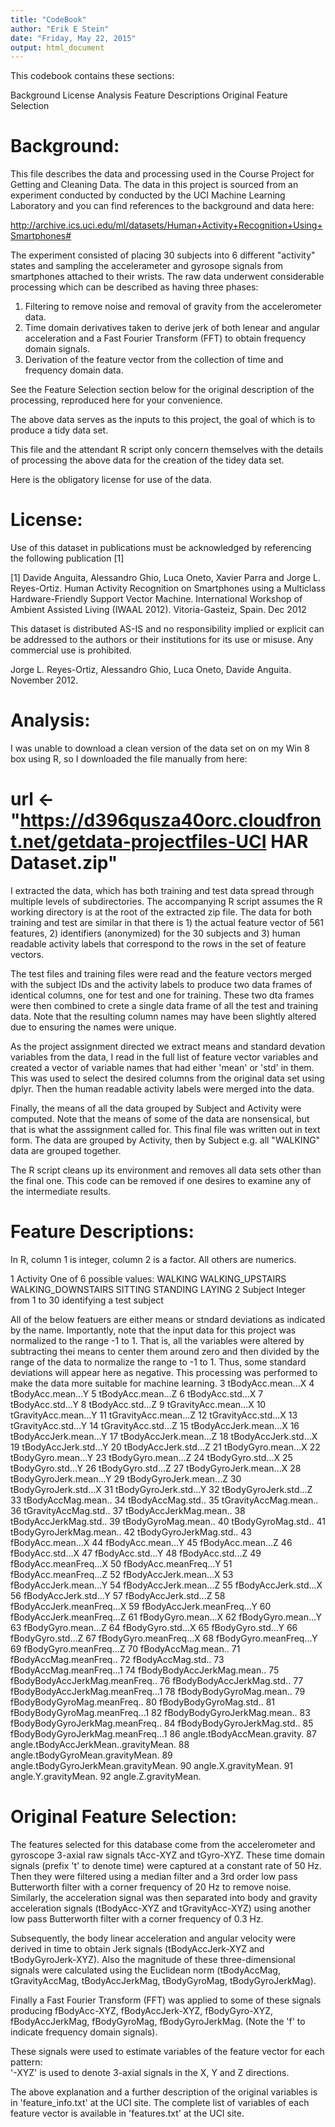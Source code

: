 ```yaml
---
title: "CodeBook"
author: "Erik E Stein"
date: "Friday, May 22, 2015"
output: html_document
---
```


This codebook contains these sections:

Background
License
Analysis
Feature Descriptions
Original Feature Selection



Background:
===========
This file describes the data and processing used in the Course Project for Getting and Cleaning Data. 
The data in this project is sourced from an experiment conducted by conducted by the UCI Machine Learning 
Laboratory and you can find references to the background and data here:

http://archive.ics.uci.edu/ml/datasets/Human+Activity+Recognition+Using+Smartphones#

The experiment consisted of placing 30 subjects into 6 different "activity" states and sampling the accelerameter
and gyrosope signals from smartphones attached to their wrists. The raw data underwent considerable processing 
which can be described as having three phases:
  1) Filtering to remove noise and removal of gravity from the accelerometer data.
  2) Time domain derivatives taken to derive jerk of both lenear and angular acceleration and a Fast Fourier Transform (FFT) to obtain frequency domain signals.
  3) Derivation of the feature vector from the collection of time and frequency domain data.

See the Feature Selection section below for the original description of the processing, reproduced here for your convenience.

The above data serves as the inputs to this project, the goal of which is to produce a tidy data set.

This file and the attendant R script only concern themselves with the details of processing the above data for the creation of the tidey data set. 

Here is the obligatory license for use of the data.

License:
========
Use of this dataset in publications must be acknowledged by referencing the following publication [1]

[1] Davide Anguita, Alessandro Ghio, Luca Oneto, Xavier Parra and Jorge L. Reyes-Ortiz. Human Activity
Recognition on Smartphones using a Multiclass Hardware-Friendly Support Vector Machine. International
Workshop of Ambient Assisted Living (IWAAL 2012). Vitoria-Gasteiz, Spain. Dec 2012

This dataset is distributed AS-IS and no responsibility implied or explicit can be addressed to the
authors or their institutions for its use or misuse. Any commercial use is prohibited.

Jorge L. Reyes-Ortiz, Alessandro Ghio, Luca Oneto, Davide Anguita. November 2012.

Analysis:
=========

I was unable to download a clean version of the data set on on my Win 8 box using R, so I downloaded the file
manually from here:
# url <- "https://d396qusza40orc.cloudfront.net/getdata-projectfiles-UCI HAR Dataset.zip"

I extracted the data, which has both training and test data spread through multiple levels of subdirectories.
The accompanying R script assumes the R working directory is at the root of the extracted zip file. The data for both training and test are similar in that there is 1) the actual feature vector of 561 features, 2) identifiers (anonymized) for the 30 subjects and 3) human readable activity labels that correspond to the rows in the set of feature vectors.

The test files and training files were read and the feature vectors merged with the subject IDs and the activity labels to produce two data frames of identical columns, one for test and one for training. These two dta frames were then combined to crete a single data frame of all the test and training data. Note that the resulting column names may have been slightly altered due to ensuring the names were unique.

As the project assignment directed we extract means and standard devation variables from the data, I read in the full list of feature vector variables and created a vector of variable names that had either 'mean' or 'std' in them. This was used to select the desired columns from the original data set using dplyr. Then the human readable activity labels were merged into the data.

Finally, the means of all the data grouped by Subject and Activity were computed. Note that the means of some of the 
data are nonsensical, but that is what the asssignment called for. This final file was written out in text form. The data are grouped by Activity, then by Subject e.g. all "WALKING" data are grouped together.

The R script cleans up its environment and removes all data sets other than the final one. This code can be removed if one desires to examine any of the intermediate results.

Feature Descriptions:
=====================
In R, column 1 is integer, column 2 is a factor. All others are numerics.


1                              Activity One of 6 possible values:
                                                  WALKING
                                                  WALKING_UPSTAIRS
                                                  WALKING_DOWNSTAIRS
                                                  SITTING
                                                  STANDING
                                                  LAYING
2                               Subject Integer from 1 to 30 identifying a test subject

All of the below featuers are either means or stndard deviations as indicated by the name. Importantly, note that the input data for this project was normalized to the range -1 to 1. That is, all the variables were altered by subtracting thei means to center them around zero and then divided by the range of the data to normalize the range to -1 to 1. Thus, some standard deviations will appear here as negative. This processing was performed to make the data more suitable for machine learning.
3                     tBodyAcc.mean...X
4                     tBodyAcc.mean...Y
5                     tBodyAcc.mean...Z
6                      tBodyAcc.std...X
7                      tBodyAcc.std...Y
8                      tBodyAcc.std...Z
9                  tGravityAcc.mean...X
10                 tGravityAcc.mean...Y
11                 tGravityAcc.mean...Z
12                  tGravityAcc.std...X
13                  tGravityAcc.std...Y
14                  tGravityAcc.std...Z
15                tBodyAccJerk.mean...X
16                tBodyAccJerk.mean...Y
17                tBodyAccJerk.mean...Z
18                 tBodyAccJerk.std...X
19                 tBodyAccJerk.std...Y
20                 tBodyAccJerk.std...Z
21                   tBodyGyro.mean...X
22                   tBodyGyro.mean...Y
23                   tBodyGyro.mean...Z
24                    tBodyGyro.std...X
25                    tBodyGyro.std...Y
26                    tBodyGyro.std...Z
27               tBodyGyroJerk.mean...X
28               tBodyGyroJerk.mean...Y
29               tBodyGyroJerk.mean...Z
30                tBodyGyroJerk.std...X
31                tBodyGyroJerk.std...Y
32                tBodyGyroJerk.std...Z
33                   tBodyAccMag.mean..
34                    tBodyAccMag.std..
35                tGravityAccMag.mean..
36                 tGravityAccMag.std..
37               tBodyAccJerkMag.mean..
38                tBodyAccJerkMag.std..
39                  tBodyGyroMag.mean..
40                   tBodyGyroMag.std..
41              tBodyGyroJerkMag.mean..
42               tBodyGyroJerkMag.std..
43                    fBodyAcc.mean...X
44                    fBodyAcc.mean...Y
45                    fBodyAcc.mean...Z
46                     fBodyAcc.std...X
47                     fBodyAcc.std...Y
48                     fBodyAcc.std...Z
49                fBodyAcc.meanFreq...X
50                fBodyAcc.meanFreq...Y
51                fBodyAcc.meanFreq...Z
52                fBodyAccJerk.mean...X
53                fBodyAccJerk.mean...Y
54                fBodyAccJerk.mean...Z
55                 fBodyAccJerk.std...X
56                 fBodyAccJerk.std...Y
57                 fBodyAccJerk.std...Z
58            fBodyAccJerk.meanFreq...X
59            fBodyAccJerk.meanFreq...Y
60            fBodyAccJerk.meanFreq...Z
61                   fBodyGyro.mean...X
62                   fBodyGyro.mean...Y
63                   fBodyGyro.mean...Z
64                    fBodyGyro.std...X
65                    fBodyGyro.std...Y
66                    fBodyGyro.std...Z
67               fBodyGyro.meanFreq...X
68               fBodyGyro.meanFreq...Y
69               fBodyGyro.meanFreq...Z
70                   fBodyAccMag.mean..
71               fBodyAccMag.meanFreq..
72                    fBodyAccMag.std..
73             fBodyAccMag.meanFreq...1
74           fBodyBodyAccJerkMag.mean..
75       fBodyBodyAccJerkMag.meanFreq..
76            fBodyBodyAccJerkMag.std..
77     fBodyBodyAccJerkMag.meanFreq...1
78              fBodyBodyGyroMag.mean..
79          fBodyBodyGyroMag.meanFreq..
80               fBodyBodyGyroMag.std..
81        fBodyBodyGyroMag.meanFreq...1
82          fBodyBodyGyroJerkMag.mean..
83      fBodyBodyGyroJerkMag.meanFreq..
84           fBodyBodyGyroJerkMag.std..
85    fBodyBodyGyroJerkMag.meanFreq...1
86          angle.tBodyAccMean.gravity.
87 angle.tBodyAccJerkMean..gravityMean.
88     angle.tBodyGyroMean.gravityMean.
89 angle.tBodyGyroJerkMean.gravityMean.
90                 angle.X.gravityMean.
91                 angle.Y.gravityMean.
92                 angle.Z.gravityMean.

Original Feature Selection: 
===========================

The features selected for this database come from the accelerometer and gyroscope 3-axial raw signals tAcc-XYZ and tGyro-XYZ. These time domain signals (prefix 't' to denote time) were captured at a constant rate of 50 Hz. Then they were filtered using a median filter and a 3rd order low pass Butterworth filter with a corner frequency of 20 Hz to remove noise. Similarly, the acceleration signal was then separated into body and gravity acceleration signals (tBodyAcc-XYZ and tGravityAcc-XYZ) using another low pass Butterworth filter with a corner frequency of 0.3 Hz. 

Subsequently, the body linear acceleration and angular velocity were derived in time to obtain Jerk signals (tBodyAccJerk-XYZ and tBodyGyroJerk-XYZ). Also the magnitude of these three-dimensional signals were calculated using the Euclidean norm (tBodyAccMag, tGravityAccMag, tBodyAccJerkMag, tBodyGyroMag, tBodyGyroJerkMag). 

Finally a Fast Fourier Transform (FFT) was applied to some of these signals producing fBodyAcc-XYZ, fBodyAccJerk-XYZ, fBodyGyro-XYZ, fBodyAccJerkMag, fBodyGyroMag, fBodyGyroJerkMag. (Note the 'f' to indicate frequency domain signals). 

These signals were used to estimate variables of the feature vector for each pattern:  
'-XYZ' is used to denote 3-axial signals in the X, Y and Z directions.

The above explanation and a further description of the original variables is in 'feature_info.txt' at the UCI site.
The complete list of variables of each feature vector is available in 'features.txt' at the UCI site.

